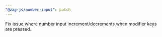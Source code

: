 ```yaml
---
"@zag-js/number-input": patch
---
```


Fix issue where number input increment/decrements when modifier keys are pressed.
